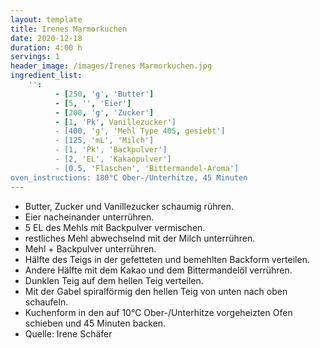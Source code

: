 ```yaml
---
layout: template
title: Irenes Marmorkuchen
date: 2020-12-18
duration: 4:00 h
servings: 1
header_image: /images/Irenes Marmorkuchen.jpg
ingredient_list:
    '':
          - [250, 'g', 'Butter']
          - [5, '', 'Eier']
          - [200, 'g', 'Zucker']
          - [1, 'Pk', Vanillezucker']
          - [400, 'g', 'Mehl Type 405, gesiebt']
          - [125, 'mL', 'Milch']
          - [1, 'Pk', 'Backpulver']
          - [2, 'EL', 'Kakaopulver']
          - [0.5, 'Flaschen', 'Bittermandel-Aroma']
oven_instructions: 180°C Ober-/Unterhitze, 45 Minuten
---
```


- Butter, Zucker und Vanillezucker schaumig rühren.
- Eier nacheinander unterrühren.
- 5 EL des Mehls mit Backpulver vermischen.
- restliches Mehl abwechselnd mit der Milch unterrühren.
- Mehl + Backpulver unterrühren.
- Hälfte des Teigs in der gefetteten und bemehlten Backform verteilen.
- Andere Hälfte mit dem Kakao und dem Bittermandelöl verrühren.
- Dunklen Teig auf dem hellen Teig verteilen.
- Mit der Gabel spiralförmig den hellen Teig von unten nach oben schaufeln.
- Kuchenform in den auf 10°C Ober-/Unterhitze vorgeheizten Ofen schieben und 45 Minuten backen.
- Quelle: Irene Schäfer